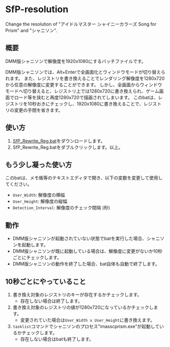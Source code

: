 # SfP-resolution
Change the resolution of "アイドルマスター シャイニーカラーズ Song for Prism" and "シャニソン".


## 概要

DMM版シャニソンで解像度を1920x1080にするバッチファイルです。

DMM版シャニソンでは、Alt+Enterで全画面化とウィンドウモードが切り替えられます。
また、レジストリを書き換えることでレンダリング解像度を1280x720から任意の解像度に変更することができます。
しかし、全画面からウィンドウモードへ切り替えると、レジストリ上では1280x720に書き換えられ、ゲーム画面でロード等を挟むと再度1280x720で描画されてしまいます。
このbatは、レジストリを10秒おきにチェックし、1920x1080に書き換えることで、レジストリの変更の手間を省きます。

## 使い方

1. [SfP_Rewrite_Reg.bat](https://github.com/megane2501h/SfP-resolution/releases/download/v0.0.1/SfP_Rewrite_Reg.bat)をダウンロードします。
1. SfP_Rewrite_Reg.batをダブルクリックします。以上。

## もう少し凝った使い方

このbatは、メモ帳等のテキストエディタで開き、以下の変数を変更して使用してください。

- `User_Width`: 解像度の横幅
- `User_Height`: 解像度の縦幅
- `Detection_Interval`: 解像度のチェック間隔 (秒)

## 動作

- DMM版シャニソンが起動されていない状態でbatを実行した場合、シャニソンを起動します。
- DMM版シャニソンが既に起動している場合は、解像度に変更がないか10秒ごとにチェックします。
- DMM版シャニソンの動作を終了した場合、bat自体も自動で終了します。

## 10秒ごとにやっていること

1. 書き換え対象のレジストリのキーが存在するかチェックします。
   - 存在しない場合は終了します。
2. 書き換え対象のレジストリの値が1280x720になっているかチェックします。
   - 変更されていた場合は`User_Width x User_Height`に書き換えます。
3. `tasklist`コマンドでシャニソンのプロセス"imasscprism.exe"が起動しているかチェックします。
   - 存在しない場合はbatも終了します。
